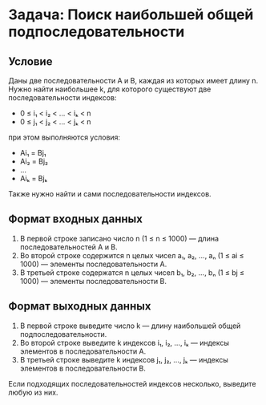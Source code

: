 # Задача: Поиск наибольшей общей подпоследовательности

## Условие

Даны две последовательности A и B, каждая из которых имеет длину n. Нужно найти наибольшее k, для которого существуют две последовательности индексов:

- 0 ≤ i₁ < i₂ < ... < iₖ < n 
- 0 ≤ j₁ < j₂ < ... < jₖ < n

при этом выполняются условия:
- Ai₁ = Bj₁
- Ai₂ = Bj₂
- ...
- Aiₖ = Bjₖ

Также нужно найти и сами последовательности индексов.

## Формат входных данных

1. В первой строке записано число n (1 ≤ n ≤ 1000) — длина последовательностей A и B.
2. Во второй строке содержится n целых чисел a₁, a₂, ..., aₙ (1 ≤ ai ≤ 1000) — элементы последовательности A.
3. В третьей строке содержатся n целых чисел b₁, b₂, ..., bₙ (1 ≤ bj ≤ 1000) — элементы последовательности B.

## Формат выходных данных

1. В первой строке выведите число k — длину наибольшей общей подпоследовательности.
2. Во второй строке выведите k индексов i₁, i₂, ..., iₖ — индексы элементов в последовательности A.
3. В третьей строке выведите k индексов j₁, j₂, ..., jₖ — индексы элементов в последовательности B.

Если подходящих последовательностей индексов несколько, выведите любую из них.
